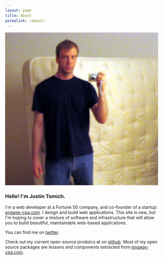 ```yaml
---
layout: page
title: About
permalink: /about/
---
```


<div class="pa4 tc">
<img src="/images/me.jpg" width="" class="br-100 pa1 ba b--black-10 h4 w4">
</div>

### Hello! I'm Justin Tomich.

I'm a web developer at a Fortune 50 company, and co-founder of a startup: [engage-cpa.com]. I design and build web applications. This site is new, but I'm hoping to cover a mixture of software and infrastructure that will allow you to build beautiful, maintainable web-based applications.

You can find me on [twitter].

Check out my current open-source produtcs at on [github]. Most of my open source packages are lessons and components extracted from [engage-cpa.com].

[engage-cpa.com]: https://www.engage-cpa.com
[twitter]: https://twitter.com/JustinTomich
[Github]: https://github.com/tomichj
[projects]: /open-source
[me]: /images/me.jpg
